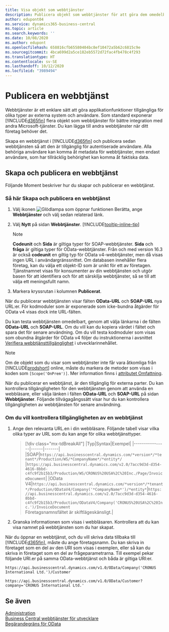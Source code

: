 ```yaml
---
title: Visa objekt som webbtjänster
description: Publicera objekt som webbtjänster för att göra dem omedelbart tillgängliga för din Business Central-lösning.
author: edupont04
ms.service: dynamics365-business-central
ms.topic: article
ms.search.keywords: ''
ms.date: 10/08/2020
ms.author: edupont
ms.openlocfilehash: 658816cfb65580404bc8ef10472a5b62c6815c9e
ms.sourcegitcommit: 4bca699d2a5ce182eb5572d72fac4fb478c4f293
ms.translationtype: HT
ms.contentlocale: sv-SE
ms.lasthandoff: 10/12/2020
ms.locfileid: "3989494"
---
```

# <a name="publish-a-web-service"></a>Publicera en webbtjänst

Webbtjänster är ett enklare sätt att göra applikationfunktioner tillgängliga för olika typer av externa system och användare. Som standard exponerar [!INCLUDE[d365fin](includes/d365fin_md.md)] flera objekt som webbtjänster för bättre integration med andra Microsoft-tjänster. Du kan lägga till andra webbtjänster när ditt företag behöver det.  

Skapa en webbtjänst i [!INCLUDE[d365fin](includes/d365fin_md.md)] och publicera sedan webbtjänsten så att den är tillgänglig för autentiserade användare. Alla behöriga användare kan komma åt metadata för webbtjänster, men endast användare, som har tillräcklig behörighet kan komma åt faktiska data.  

## <a name="creating-and-publishing-a-web-service"></a>Skapa och publicera en webbtjänst

Följande Moment beskriver hur du skapar och publicerar en webbtjänst.  

### <a name="to-create-and-publish-a-web-service"></a>Så här Skapa och publicera en webbtjänst  

1. Välj ikonen ![Glödlampa som öppnar funktionen Berätta](media/ui-search/search_small.png "Berätta vad du vill göra"), ange **Webbtjänster** och välj sedan relaterad länk.  
2. Välj **Nytt** på sidan **Webbtjänster**. [!INCLUDE[tooltip-inline-tip](includes/tooltip-inline-tip_md.md)]  

    > [!NOTE]  
    > **Codeunit** och **Sida** är giltiga typer för SOAP-webbtjänster. **Sida** och **fråga** är giltiga typer för OData-webbtjänster. Från och med version 16.3 är också **codeunit** en giltig typ för OData v4-webbtjänster, men då visas ingen URL i användargränssnittet. Om databasen innehåller flera företag, kan du välja ett objekt-ID som är unikt för ett av företagen.  
    > Tjänstnamnet visas för konsumenter av din webbtjänsten och utgör basen för att identifiera och för att särskilja webbtjänster, så se till att välja ett meningsfullt namn.

3. Markera kryssrutan i kolumnen **Publicerat**.  

När du publicerar webbtjänsten visar fälten **OData-URL** och **SOAP-URL** nya URL:er. För kodmoduler som är exponerade som icke-bundna åtgärder för OData v4 visas dock inte URL-fälten.  

Du kan testa webbtjänsten omedelbart, genom att välja länkarna i de fälten **OData-URL** och **SOAP-URL**. Om du vill kan du kopiera värdet i fältet och spara det för senare användning. Om du vill testa kodmoduler som visas som obundna åtgärder för OData v4 följer du instruktionerna i avsnittet [Verifiera webbtjänsttillgänglighet](/dynamics365/business-central/dev-itpro/developer/devenv-creating-and-interacting-with-odatav4-unbound-action#verifying-web-service-availability) i utvecklarinnehållet.

> [!NOTE]
> Om de objekt som du visar som webbtjänster inte får vara åtkomliga från [!INCLUDE[prodshort](includes/prodshort.md)] online, måste du markera de metoder som visas i koden som `[Scope('OnPrem')]`. Mer information finns i [attributet Omfattning](/dynamics365/business-central/dev-itpro/developer/methods/devenv-scope-attribute).

När du publicerar en webbtjänst, är den tillgänglig för externa parter. Du kan kontrollera tillgängligheten för den webbtjänsten genom att använda en webbläsare, eller välja länken i fälten **OData-URL** och **SOAP-URL** på sidan **Webbtjänster**. Följande tillvägagångssätt visar hur du kan kontrollera tillgängligheten av webbtjänsten för senare användning.  

### <a name="to-verify-the-availability-of-a-web-service"></a>Om du vill kontrollera tillgängligheten av en webbtjänst  

1. Ange den relevanta URL.en i din webbläsare. Följande tabell visar vilka olika typer av URL som du kan ange för olika webbtjänsttyper.  

    > [!div class="mx-tdBreakAll"]
    > |Typ|Syntax|Exempel|
    > |----------------|------|-------|
    > |SOAP|`https://api.businesscentral.dynamics.com/*version*/*tenant*/Production/WS/*CompanyName*/*entity*/` |`https://api.businesscentral.dynamics.com/v2.0/7acc9d3d-d354-4616-8bbd-c4fc9f2b15b3/Production/WS/CRONUS%20USA%2C%20Inc./Page/InvoiceDocument`|
    > |OData V4|`https://api.businesscentral.dynamics.com/*version*/*tenant*/Production/ODataV4/Company('*CompanyName*')/*entity*`|`https://api.businesscentral.dynamics.com/v2.0/7acc9d3d-d354-4616-8bbd-c4fc9f2b15b3/Production/ODataV4/Company('CRONUS%20USA%2C%20Inc.')/InvoiceDocument`<br/>    Företagsnamnsfältet är skiftlägeskänsligt.|

2. Granska informationen som visas i webbläsaren. Kontrollera att du kan visa namnet på webbtjänsten som du har skapat.  

När du öppnar en webbtjänst, och du vill skriva data tillbaka till [!INCLUDE[d365fin](includes/d365fin_md.md)], måste du ange företagsnamn. Du kan skriva in företaget som en del av den URI som visas i exemplen, eller så kan du skriva in företaget som en del av frågeparametrarna. Till exempel pekar följande URI.er på samma OData-webbtjänst och båda är giltiga URI:er.  

```
https://api.businesscentral.dynamics.com/v1.0/OData/Company('CRONUS International Ltd.')/Customer  
```

```
https://api.businesscentral.dynamics.com/v1.0/OData/Customer?company='CRONUS International Ltd.'  
```

## <a name="see-also"></a>Se även

[Administration](admin-setup-and-administration.md)  
[Business Central webbtjänster för utvecklare](/dynamics365/business-central/dev-itpro/webservices/web-services)  
[Begärandegräns för OData](/dynamics365/business-central/dev-itpro/administration/operational-limits-online#ODataServices)  
